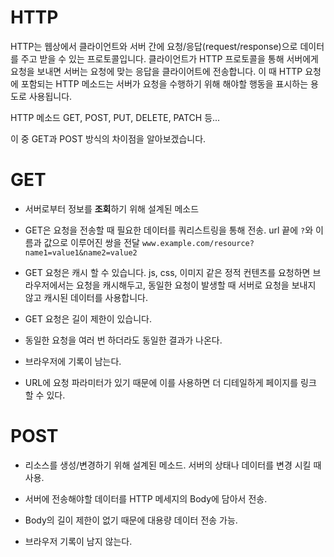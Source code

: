 # HTTP

HTTP는 웹상에서 클라이언트와 서버 간에 요청/응답(request/response)으로 데이터를 주고 받을 수 있는 프로토콜입니다. 클라이언트가 HTTP 프로토콜을 통해 서버에게 요청을 보내면 서버는 요청에 맞는 응답을 클라이어트에 전송합니다. 이 때 HTTP 요청에 포함되는 HTTP 메소드는 서버가 요청을 수행하기 위해 해야할 행동을 표시하는 용도로 사용됩니다.

HTTP 메소드
GET, POST, PUT, DELETE, PATCH 등...

이 중 GET과 POST 방식의 차이점을 알아보겠습니다.

# GET

- 서버로부터 정보를 **조회**하기 위해 설계된 메소드

- GET은 요청을 전송할 때 필요한 데이터를 쿼리스트링을 통해 전송. url 끝에 `?`와 이름과 값으로 이루어진 쌍을 전달 `www.example.com/resource?name1=value1&name2=value2`

- GET 요청은 캐시 할 수 있습니다.
  js, css, 이미지 같은 정적 컨텐츠를 요청하면 브라우저에서는 요청을 캐시해두고, 동일한 요청이 발생할 때 서버로 요청을 보내지 않고 캐시된 데이터를 사용합니다.
- GET 요청은 길이 제한이 있습니다.
- 동일한 요청을 여러 번 하더라도 동일한 결과가 나온다.
- 브라우저에 기록이 남는다.
- URL에 요청 파라미터가 있기 때문에 이를 사용하면 더 디테일하게 페이지를 링크 할 수 있다.

# POST

- 리소스를 생성/변경하기 위해 설계된 메소드. 서버의 상태나 데이터를 변경 시킬 때 사용.

- 서버에 전송해야할 데이터를 HTTP 메세지의 Body에 담아서 전송.
- Body의 길이 제한이 없기 때문에 대용량 데이터 전송 가능.
- 브라우저 기록이 남지 않는다.
